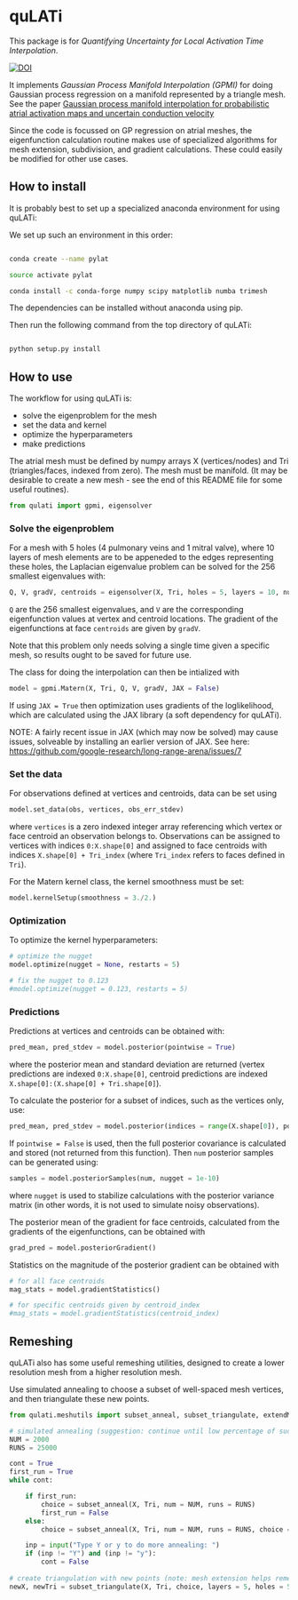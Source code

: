 # quLATi

This package is for *Quantifying Uncertainty for Local Activation Time Interpolation*.

[![DOI](https://zenodo.org/badge/239559025.svg)](https://zenodo.org/badge/latestdoi/239559025)

It implements *Gaussian Process Manifold Interpolation (GPMI)* for doing Gaussian process regression on a manifold represented by a triangle mesh. See the paper [Gaussian process manifold interpolation for probabilistic atrial activation maps and uncertain conduction velocity](https://royalsocietypublishing.org/doi/pdf/10.1098/rsta.2019.0345)

Since the code is focussed on GP regression on atrial meshes, the eigenfunction calculation routine makes use of specialized algorithms for mesh extension, subdivision, and gradient calculations. These could easily be modified for other use cases.


## How to install

It is probably best to set up a specialized anaconda environment for using quLATi:

We set up such an environment in this order:

```bash

conda create --name pylat

source activate pylat

conda install -c conda-forge numpy scipy matplotlib numba trimesh

```

The dependencies can be installed without anaconda using pip.

Then run the following command from the top directory of quLATi:

```bash

python setup.py install

```


## How to use

The workflow for using quLATi is:

* solve the eigenproblem for the mesh
* set the data and kernel
* optimize the hyperparameters
* make predictions

The atrial mesh must be defined by numpy arrays X (vertices/nodes) and Tri (triangles/faces, indexed from zero). The mesh must be manifold. (It may be desirable to create a new mesh - see the end of this README file for some useful routines).

```python
from qulati import gpmi, eigensolver
```

### Solve the eigenproblem

For a mesh with 5 holes (4 pulmonary veins and 1 mitral valve), where 10 layers of mesh elements are to be appeneded to the edges representing these holes, the Laplacian eigenvalue problem can be solved for the 256 smallest eigenvalues with:

```python
Q, V, gradV, centroids = eigensolver(X, Tri, holes = 5, layers = 10, num = 256)
```

`Q` are the 256 smallest eigenvalues, and `V` are the corresponding eigenfunction values at vertex and centroid locations. The gradient of the eigenfunctions at face `centroids` are given by `gradV`.

Note that this problem only needs solving a single time given a specific mesh, so results ought to be saved for future use.

The class for doing the interpolation can then be intialized with

```python
model = gpmi.Matern(X, Tri, Q, V, gradV, JAX = False)
```

If using `JAX = True` then optimization uses gradients of the loglikelihood, which are calculated using the JAX library (a soft dependency for quLATi).

NOTE: A fairly recent issue in JAX (which may now be solved) may cause issues, solveable by installing an earlier version of JAX. See here: https://github.com/google-research/long-range-arena/issues/7


### Set the data

For observations defined at vertices and centroids, data can be set using

```python
model.set_data(obs, vertices, obs_err_stdev)
```

where `vertices` is a zero indexed integer array referencing which vertex or face centroid an observation belongs to. Observations can be assigned to vertices with indices `0:X.shape[0]` and assigned to face centroids with indices `X.shape[0] + Tri_index` (where `Tri_index` refers to faces defined in `Tri`).

For the Matern kernel class, the kernel smoothness must be set:

```python
model.kernelSetup(smoothness = 3./2.)
```

### Optimization

To optimize the kernel hyperparameters:

```python
# optimize the nugget
model.optimize(nugget = None, restarts = 5)

# fix the nugget to 0.123
#model.optimize(nugget = 0.123, restarts = 5)
```


### Predictions

Predictions at vertices and centroids can be obtained with:

```python
pred_mean, pred_stdev = model.posterior(pointwise = True)
```

where the posterior mean and standard deviation are returned (vertex predictions are indexed `0:X.shape[0]`, centroid predictions are indexed `X.shape[0]:(X.shape[0] + Tri.shape[0]`).

To calculate the posterior for a subset of indices, such as the vertices only, use:

```python
pred_mean, pred_stdev = model.posterior(indices = range(X.shape[0]), pointwise = True)
```

If `pointwise = False` is used, then the full posterior covariance is calculated and stored (not returned from this function). Then `num` posterior samples can be generated using:

```python
samples = model.posteriorSamples(num, nugget = 1e-10)
```

where `nugget` is used to stabilize calculations with the posterior variance matrix (in other words, it is not used to simulate noisy observations).


The posterior mean of the gradient for face centroids, calculated from the gradients of the eigenfunctions, can be obtained with

```python
grad_pred = model.posteriorGradient()
```

Statistics on the magnitude of the posterior gradient can be obtained with

```python
# for all face centroids
mag_stats = model.gradientStatistics()

# for specific centroids given by centroid_index
#mag_stats = model.gradientStatistics(centroid_index)
```


## Remeshing

quLATi also has some useful remeshing utilities, designed to create a lower resolution mesh from a higher resolution mesh.

Use simulated annealing to choose a subset of well-spaced mesh vertices, and then triangulate these new points.

```python
from qulati.meshutils import subset_anneal, subset_triangulate, extendMesh

# simulated annealing (suggestion: continue until low percentage of successful new moves)
NUM = 2000
RUNS = 25000

cont = True
first_run = True
while cont:

    if first_run:
        choice = subset_anneal(X, Tri, num = NUM, runs = RUNS)
        first_run = False
    else:
        choice = subset_anneal(X, Tri, num = NUM, runs = RUNS, choice = choice)

    inp = input("Type Y or y to do more annealing: ")
    if (inp != "Y") and (inp != "y"):
        cont = False
        
# create triangulation with new points (note: mesh extension helps remeshing)
newX, newTri = subset_triangulate(X, Tri, choice, layers = 5, holes = 5)

```

